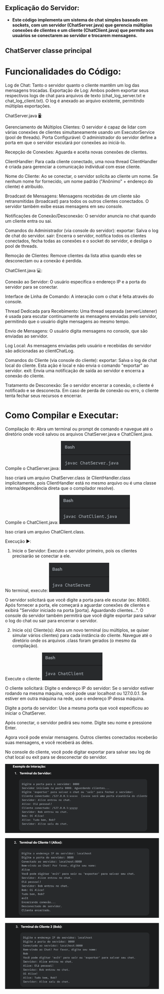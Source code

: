 ## Explicação do Servidor:

- **Este código implementa um sistema de chat simples baseado em sockets, com um servidor (ChatServer.java) que gerencia múltiplas conexões de clientes e um cliente (ChatClient.java) que permite aos usuários se conectarem ao servidor e trocarem mensagens.**

## ChatServer classe principal

# Funcionalidades do Código:

Log de Chat: Tanto o servidor quanto o cliente mantêm um log das mensagens trocadas.
Exportação de Log: Ambos podem exportar seus respectivos logs de chat para arquivos de texto (chat_log_server.txt e chat_log_client.txt). O log é anexado ao arquivo existente, permitindo múltiplas exportações.

ChatServer.java 🖥️:

Gerenciamento de Múltiplos Clientes: O servidor é capaz de lidar com várias conexões de clientes simultaneamente usando um ExecutorService (pool de threads).
Porta Configurável: O administrador do servidor define a porta em que o servidor escutará por conexões ao iniciá-lo.

Recepção de Conexões: Aguarda e aceita novas conexões de clientes.

ClientHandler: Para cada cliente conectado, uma nova thread ClientHandler é criada para gerenciar a comunicação individual com esse cliente.

Nome do Cliente: Ao se conectar, o servidor solicita ao cliente um nome. Se nenhum nome for fornecido, um nome padrão ("Anônimo" + endereço do cliente) é atribuído.

Broadcast de Mensagens: Mensagens recebidas de um cliente são retransmitidas (broadcast) para todos os outros clientes conectados. O servidor também exibe essas mensagens em seu console.

Notificações de Conexão/Desconexão: O servidor anuncia no chat quando um cliente entra ou sai.

Comandos do Administrador (via console do servidor):
exportar: Salva o log de chat do servidor.
sair: Encerra o servidor, notifica todos os clientes conectados, fecha todas as conexões e o socket do servidor, e desliga o pool de threads.

Remoção de Clientes: Remove clientes da lista ativa quando eles se desconectam ou a conexão é perdida.

ChatClient.java 💻:

Conexão ao Servidor: O usuário especifica o endereço IP e a porta do servidor para se conectar.

Interface de Linha de Comando: A interação com o chat é feita através do console.

Thread Dedicada para Recebimento: Uma thread separada (serverListener) é usada para escutar continuamente as mensagens enviadas pelo servidor, permitindo que o usuário digite mensagens ao mesmo tempo.

Envio de Mensagens: O usuário digita mensagens no console, que são enviadas ao servidor.

Log Local: As mensagens enviadas pelo usuário e recebidas do servidor são adicionadas ao clientChatLog.

Comandos do Cliente (via console do cliente):
exportar: Salva o log de chat local do cliente. Esta ação é local e não envia o comando "exportar" ao servidor.
exit: Envia uma notificação de saída ao servidor e encerra a conexão do cliente.

Tratamento de Desconexão:
Se o servidor encerrar a conexão, o cliente é notificado e se desconecta.
Em caso de perda de conexão ou erro, o cliente tenta fechar seus recursos e encerrar.


# Como Compilar e Executar:

Compilação ⚙️:
Abra um terminal ou prompt de comando e navegue até o diretório onde você salvou os arquivos ChatServer.java e ChatClient.java.

Compile o ChatServer.java:
![alt text](image-3.png)

Isso criará um arquivo ChatServer.class (e ClientHandler.class implicitamente, pois ClientHandler está no mesmo arquivo ou é uma classe interna/dependência direta que o compilador resolve).

Compile o ChatClient.java:
![alt text](image-4.png)

Isso criará um arquivo ChatClient.class.


Execução ▶️:
1. Inicie o Servidor:
Execute o servidor primeiro, pois os clientes precisarão se conectar a ele.

No terminal, execute:
![alt text](image-5.png)

O servidor solicitará que você digite a porta para ele escutar (ex: 8080). Após fornecer a porta, ele começará a aguardar conexões de clientes e exibirá "Servidor iniciado na porta [porta]. Aguardando clientes...".
O console do servidor também permitirá que você digite exportar para salvar o log do chat ou sair para encerrar o servidor.


2. Inicie o(s) Cliente(s):
Abra um novo terminal (ou múltiplos, se quiser simular vários clientes) para cada instância do cliente.
Navegue até o diretório onde os arquivos .class foram gerados (o mesmo da compilação).

Execute o cliente:
![alt text](image-6.png)

O cliente solicitará:
Digite o endereço IP do servidor: Se o servidor estiver rodando na mesma máquina, você pode usar localhost ou 127.0.0.1. Se estiver em outra máquina na rede, use o endereço IP dessa máquina.

Digite a porta do servidor: Use a mesma porta que você especificou ao iniciar o ChatServer.

Após conectar, o servidor pedirá seu nome. Digite seu nome e pressione Enter.

Agora você pode enviar mensagens. Outros clientes conectados receberão suas mensagens, e você receberá as deles.

No console do cliente, você pode digitar exportar para salvar seu log de chat local ou exit para se desconectar do servidor.

![Exemplo de Interação:](image.png)

![**](image-1.png)

![**](image-2.png)